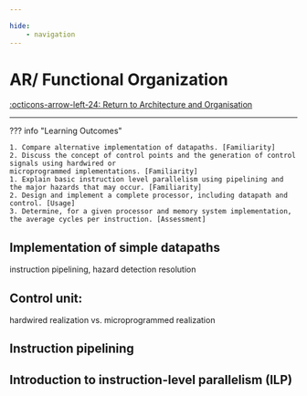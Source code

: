 ```yaml
---

hide:
    - navigation 
---
```

# AR/ Functional Organization

[:octicons-arrow-left-24: Return to Architecture and Organisation](/Knowledge-Notebook/Architecture-Organisation/)

---

??? info "Learning Outcomes"

    1. Compare alternative implementation of datapaths. [Familiarity]
    2. Discuss the concept of control points and the generation of control signals using hardwired or
    microprogrammed implementations. [Familiarity]
    1. Explain basic instruction level parallelism using pipelining and the major hazards that may occur. [Familiarity]
    2. Design and implement a complete processor, including datapath and control. [Usage]
    3. Determine, for a given processor and memory system implementation, the average cycles per instruction. [Assessment]

## Implementation of simple datapaths 

instruction pipelining, 
hazard detection
resolution

## Control unit: 

hardwired realization vs. microprogrammed realization

## Instruction pipelining

## Introduction to instruction-level parallelism (ILP)
